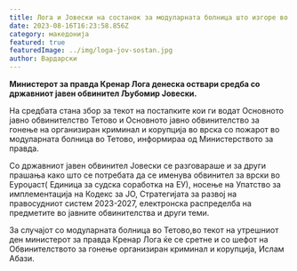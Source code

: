 ```yaml
---
title: Лога и Јовески на состанок за модуларната болница што изгоре во Тетово
date: 2023-08-16T16:23:58.856Z
category: македонија
featured: true
featuredImage: ../img/loga-jov-sostan.jpg
author: Вардарски
---
```

<!--StartFragment-->

**Министерот за правда Кренар Лога денеска оствари средба со државниот јавен обвинител Љубомир Јовески.**

На средбата стана збор за текот на постапките кои ги водат Основното јавно обвинителство Тетово и Основното јавно обвинителство за гонење на организиран криминал и корупција во врска со пожарот во модуларната болница во Тетово, информираа од Министерството за правда.

Со државниот јавен обвинител Јовески се разговараше и за други прашања како што се потребата да се именува обвинител за врски во Еуроџаст( Единица за судска соработка на ЕУ), носење на Упатство за имплементација на Кодекс за ЈО, Стратегијата за развој на правосудниот систем 2023-2027, електронска распределба на предметите во јавните обвинителства и други теми.

За случајот со модуларната болница во Тетово,во текот на утрешниот ден министерот за правда Кренар Лога ќе се сретне и со шефот на Обвинителството за гонење организиран криминал и корупција, Ислам Абази.

<!--EndFragment-->